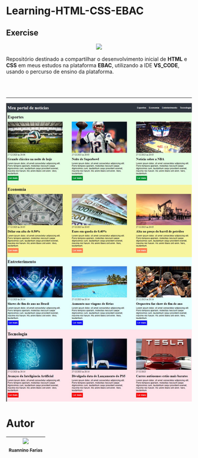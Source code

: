 # Learning-HTML-CSS-EBAC

## Exercise

<p align="center">
  <img src="http://img.shields.io/static/v1?label=STATUS&message=FINALIZADO&color=GREEN&style=for-the-badge"/>
</p>

Repositório destinado a compartilhar o desenvolvimento inicial de **HTML** e **CSS** em meus estudos na plataforma **EBAC**, utilizando a IDE **VS_CODE**, usando o percurso de ensino da plataforma.

<br /><br />
___

<p align="center">
  <img src="https://github.com/ruannino/EBAC_HTML_CSS/blob/exerc%C3%ADcio_css/Midias/Captura_Visual.jpg?raw=true">
</p>

# Autor

| [<img src="https://avatars.githubusercontent.com/u/105193525?v=4" width=115><br><sub>Ruannino Farias</sub>](https://github.com/ruannino) 
| :---: |
